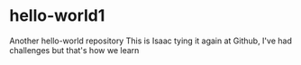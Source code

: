 # hello-world1
Another hello-world repository
This is Isaac tying it again at Github,
I've had challenges but that's how we learn
